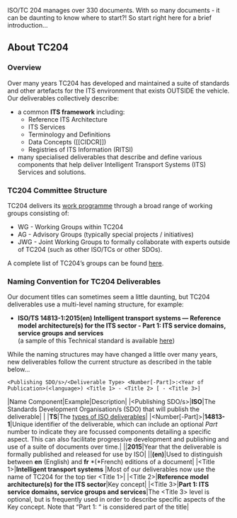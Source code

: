 ISO/TC 204 manages over 330 documents. With so many documents - it can be daunting to know where to start?! So start right here for a brief introduction... 
## About TC204 
### Overview
Over many years TC204 has developed and maintained a suite of standards and other artefacts for the ITS environment that exists OUTSIDE the vehicle. Our deliverables collectively describe:
* a common **ITS framework** including: 
	* Reference ITS Architecture 
	* ITS Services 
	* Terminology and Definitions
	* Data Concepts (\[\[CIDCR\]\])
	* Registries of ITS Information (RITSI)
* many specialised deliverables that describe and define various components that help deliver Intelligent Transport Systems (ITS) Services and solutions. 

### TC204 Committee Structure
TC204 delivers its [work programme](https://www.iso.org/contents/data/committee/05/47/54706/x/catalogue/p/0/u/1/w/0/d/0) through a broad range of working groups consisting of:
* WG - Working Groups within TC204
* AG - Advisory Groups (typically special projects / initiatives)
* JWG - Joint Working Groups to formally collaborate with experts outside of TC204 (such as other ISO/TCs or other SDOs). 

A complete list of TC204’s groups can be found [here](https://www.iso.org/committee/54706.html#structure).

### Naming Convention for TC204 Deliverables 
Our document titles can sometimes seem a little daunting, but TC204 deliverables use a multi-level naming structure, for example:
*  **ISO/TS 14813-1:2015(en) Intelligent transport systems — Reference model architecture(s) for the ITS sector - Part 1: ITS service domains, service groups and services**<br>(a sample of this Technical standard is available [here](https://www.iso.org/obp/ui/en/#iso:std:iso:14813:-1:ed-2:v1:en))

While the naming structures may have changed a little over many years, new deliverables follow the current structure as described in the table below...

`<Publishing SDO/s>/<Deliverable Type> <Number[-Part]>:<Year of Publication>(<language>) <Title 1> - <Title 2> [ - <Title 3>]`

|Name Component|Example|Description|
|<Publishing SDO/s>|**ISO**|The Standards Development Organisation/s (SDO) that will publish the deliverable|
|<Deliverable Type> |**TS**|The [types of ISO deliverables](http://www.iso.org/iso/home/standards_development/deliverables-all.htm)|
|<Number[-Part]>|**14813-1**|Unique identifier of the deliverable, which can include an optional *Part* number to indicate they are focussed components detailing a specific aspect. This can also facilitate progressive development and publishing and use of a suite of documents over time.|
|<Year of Publication>|**2015**|Year that the deliverable is formally published and released for use by ISO|
|<language>|**(en)**|Used to distinguish between **en** (English) and **fr** *(*French) editions of a document|
|<Title 1>|**Intelligent transport systems** |Most of our deliverables now use the name of TC204 for the top tier <Title 1>|
|<Title 2>|**Reference model architecture(s) for the ITS sector**|Key concept|
|<Title 3>|**Part 1: ITS service domains, service groups and services**|The <Title 3> level is optional, but is frequently used in order to describe specific aspects of the Key concept. Note that “Part 1: “ is considered part of the title|
